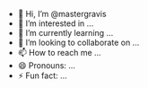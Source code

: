 - 👋 Hi, I’m @mastergravis
- 👀 I’m interested in ...
- 🌱 I’m currently learning ...
- 💞️ I’m looking to collaborate on ...
- 📫 How to reach me ...
- 😄 Pronouns: ...
- ⚡ Fun fact: ...

<!---
mastergravis/mastergravis is a ✨ special ✨ repository because its `README.md` (this file) appears on your GitHub profile.
You can click the Preview link to take a look at your changes.
--->
